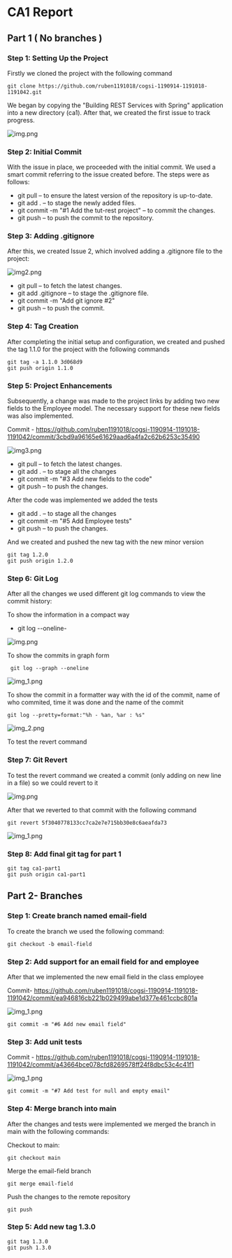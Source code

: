 # CA1 Report

## Part 1 ( No branches )

### Step 1: Setting Up the Project
Firstly we cloned the project with the following command
    
    git clone https://github.com/ruben1191018/cogsi-1190914-1191018-1191042.git

We began by copying the "Building REST Services with Spring" application into a new 
directory (ca1). After that, we created the first issue to track progress.

![img.png](imgs/img.png)

### Step 2: Initial Commit
With the issue in place, we proceeded with the initial commit. We used a smart commit referring to the issue created before. The steps were as follows:

- git pull – to ensure the latest version of the repository is up-to-date.
- git add . – to stage the newly added files. 
- git commit -m "#1 Add the tut-rest project" – to commit the changes.
- git push – to push the commit to the repository.

### Step 3: Adding .gitignore
After this, we created Issue 2, which involved adding a .gitignore file to the project:

![img2.png](imgs/img2.png)

- git pull – to fetch the latest changes.
- git add .gitignore – to stage the .gitignore file.
- git commit -m "Add git ignore #2" 
- git push – to push the commit.

### Step 4: Tag Creation

After completing the initial setup and configuration, we created and pushed the tag 1.1.0 for the project with the following commands

    git tag -a 1.1.0 3d068d9
    git push origin 1.1.0


### Step 5: Project Enhancements
Subsequently, a change was made to the project links by adding two new fields to the Employee model. The necessary support for these new fields was also implemented.

Commit - https://github.com/ruben1191018/cogsi-1190914-1191018-1191042/commit/3cbd9a96165e61629aad6a4fa2c62b6253c35490

![img3.png](imgs/img3.png)

- git pull – to fetch the latest changes.
- git add . – to stage all the changes
- git commit -m "#3 Add new fields to the code"
- git push – to push the changes.


After the code was implemented we added the tests
- git add . – to stage all the changes
- git commit -m "#5 Add Employee tests"
- git push – to push the changes.

And we created and pushed the new tag with the new minor version

    git tag 1.2.0
    git push origin 1.2.0

### Step 6: Git Log

After all the changes we used different git log commands to view the commit history:

To show the information in a compact way

- git log --oneline- 

![img.png](imgs/gitlog1.png)

To show the commits in graph form

     git log --graph --oneline 

![img_1.png](imgs/gitlog2.png)

To show the commit in a formatter way with the id of the commit, name of who commited, time it was done and the name of the commit

    git log --pretty=format:"%h - %an, %ar : %s"

![img_2.png](imgs/gitlog3.png)

To test the revert command

### Step 7: Git Revert

To test the revert command we created a commit (only adding on new line in a file) so we could revert to it

![img.png](img.png)

After that we reverted to that commit with the following command

    git revert 5f3040778133cc7ca2e7e715bb30e8c6aeafda73

![img_1.png](imgs/git_revert.png)

### Step 8: Add final git tag for part 1

    git tag ca1-part1
    git push origin ca1-part1

## Part 2- Branches

### Step 1: Create branch named email-field

To create the branch we used the following command:

    git checkout -b email-field

### Step 2: Add support for an email field for and employee 

After that we implemented the new email field in the class employee

Commit- https://github.com/ruben1191018/cogsi-1190914-1191018-1191042/commit/ea946816cb221b029499abe1d377e461ccbc801a

![img_1.png](imgs/new_email_field.png)

    git commit -m "#6 Add new email field"

### Step 3: Add unit tests
Commit - https://github.com/ruben1191018/cogsi-1190914-1191018-1191042/commit/a43664bce078cfd8269578ff24f8dbc53c4c41f1

![img_1.png](imgs/unit_tests_email.png)

    git commit -m "#7 Add test for null and empty email"

### Step 4: Merge branch into main

After the changes and tests were implemented we merged the branch in main with the following commands:

Checkout to main:
 
    git checkout main

Merge the email-field branch
    
    git merge email-field

Push the changes to the remote repository 

    git push

### Step 5: Add new tag 1.3.0

    git tag 1.3.0
    git push 1.3.0

